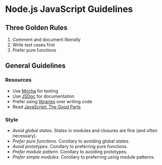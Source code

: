 # Node.js JavaScript Guidelines

## Three Golden Rules

1. Comment and document liberally
2. Write test cases first
3. Prefer pure functions

## General Guidelines

### Resources

* Use [Mocha](http://visionmedia.github.io/mocha/) for testing
* Use [JSDoc](http://usejsdoc.org/) for documentation
* Prefer using [libraries](https://www.npmjs.org/) over writing code
* Read [JavaScript: The Good
  Parts](http://books.google.com/books/about/JavaScript_The_Good_Parts.html?id=PXa2bby0oQ0C)

### Style

* *Avoid global states*. States in modules and closures are fine (and
  often necessary).
* *Prefer pure functions*. Corollary to avoiding global states.
* *Avoid prototypes*. Corollary to preferring pure functions.
* *Prefer module pattern*. Corollary to avoiding prototypes.
* *Prefer simple modules*. Corollary to preferring using module patterns.
